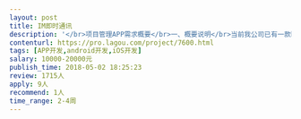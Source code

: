 ```yaml
---                
layout: post       
title: IM即时通讯           
description: '</br>项目管理APP需求概要</br>一、概要说明</br>当前我公司已有一款bs的项目管理系统，APP的主要使命为:</br>     •完成消息通知的送达及反馈</br>     •适合移动端操作的任务审批</br>     •统计报表的展示</br>     •账户中心（接口）</br>二、对接项目管理系统账户，系统提供接口；</br>     •基本信息</br>     •帐户安全</br>     •更绑手机</br>     •修改密码</br>三、即时通讯</br>      要求消息记录（）存储在己方服务端。</br>     •同时在线人数（：300</br>     •功能需求</br>          •即时消息</br>          •内容：文字，图片，任务，日程，文件传输</br>          •通知公告</br>          •文件分享</br>          从项目群中看到的文件，可分享至微信，QQ，邮件；</br>          •	项目群组</br>                        //项目管理系统创建项目后，APP自动创建项目群，进入项目组                的人员，随机进入APP群组，并标示人员在项目中的角色（来自系统数据）；</br>              •	创建（根据接口信息创建）</br>              •	人员更换（根据接口信息更换）</br>              •	归档（根据接口信息归档）</br>              •	项目文件（接口）</br>              •	任务完成情况统计（接口）</br>              •	自建群组</br>                用户可自建群组，并邀请人员加入，仅群成员可见，不可被查找寻求加入。</br>                  •	创建群</br>                  •	解散群</br>                  •	邀请人员加入</br>          可同意/拒绝，同意后进群，拒绝后提示邀请人。</br>•	企业通讯录（接口）</br>//直接取的系统数据，不能增删改，只能看；	选取联系人后，可直接发起拨号通话</br>•	工作台（接口）</br>'     
contenturl: https://pro.lagou.com/project/7600.html      
tags: [APP开发,android开发,iOS开发]            
salary: 10000-20000元          
publish_time: 2018-05-02 18:25:23         
review: 1715人                   
apply: 9人                   
recommend: 1人                   
time_range: 2-4周              
---                 
```

